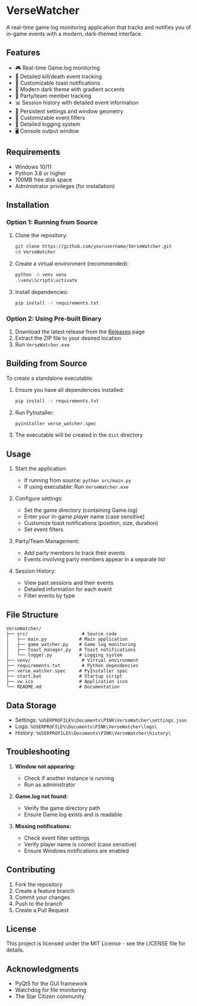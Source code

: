 # VerseWatcher

A real-time game log monitoring application that tracks and notifies you of in-game events with a modern, dark-themed interface.

## Features

- 🎮 Real-time Game.log monitoring
- 🎯 Detailed kill/death event tracking
- 🔔 Customizable toast notifications
- 🌙 Modern dark theme with gradient accents
- 👥 Party/team member tracking
- 📊 Session history with detailed event information
- 💾 Persistent settings and window geometry
- 🔧 Customizable event filters
- 📝 Detailed logging system
- 🖥️ Console output window

## Requirements

- Windows 10/11
- Python 3.8 or higher
- 100MB free disk space
- Administrator privileges (for installation)

## Installation

### Option 1: Running from Source

1. Clone the repository:
   ```bash
   git clone https://github.com/yourusername/VerseWatcher.git
   cd VerseWatcher
   ```

2. Create a virtual environment (recommended):
   ```bash
   python -m venv venv
   .\venv\Scripts\activate
   ```

3. Install dependencies:
   ```bash
   pip install -r requirements.txt
   ```

### Option 2: Using Pre-built Binary

1. Download the latest release from the [Releases](https://github.com/yourusername/VerseWatcher/releases) page
2. Extract the ZIP file to your desired location
3. Run `VerseWatcher.exe`

## Building from Source

To create a standalone executable:

1. Ensure you have all dependencies installed:
   ```bash
   pip install -r requirements.txt
   ```

2. Run PyInstaller:
   ```bash
   pyinstaller verse_watcher.spec
   ```

3. The executable will be created in the `dist` directory

## Usage

1. Start the application:
   - If running from source: `python src/main.py`
   - If using executable: Run `VerseWatcher.exe`

2. Configure settings:
   - Set the game directory (containing Game.log)
   - Enter your in-game player name (case sensitive)
   - Customize toast notifications (position, size, duration)
   - Set event filters

3. Party/Team Management:
   - Add party members to track their events
   - Events involving party members appear in a separate list

4. Session History:
   - View past sessions and their events
   - Detailed information for each event
   - Filter events by type

## File Structure

```
VerseWatcher/
├── src/                    # Source code
│   ├── main.py            # Main application
│   ├── game_watcher.py    # Game log monitoring
│   ├── toast_manager.py   # Toast notifications
│   └── logger.py          # Logging system
├── venv/                   # Virtual environment
├── requirements.txt        # Python dependencies
├── verse_watcher.spec     # PyInstaller spec
├── start.bat              # Startup script
├── vw.ico                 # Application icon
└── README.md              # Documentation
```

## Data Storage

- Settings: `%USERPROFILE%\Documents\PINK\VerseWatcher\settings.json`
- Logs: `%USERPROFILE%\Documents\PINK\VerseWatcher\logs\`
- History: `%USERPROFILE%\Documents\PINK\VerseWatcher\history\`

## Troubleshooting

1. **Window not appearing:**
   - Check if another instance is running
   - Run as administrator

2. **Game.log not found:**
   - Verify the game directory path
   - Ensure Game.log exists and is readable

3. **Missing notifications:**
   - Check event filter settings
   - Verify player name is correct (case sensitive)
   - Ensure Windows notifications are enabled

## Contributing

1. Fork the repository
2. Create a feature branch
3. Commit your changes
4. Push to the branch
5. Create a Pull Request

## License

This project is licensed under the MIT License - see the LICENSE file for details.

## Acknowledgments

- PyQt5 for the GUI framework
- Watchdog for file monitoring
- The Star Citizen community
